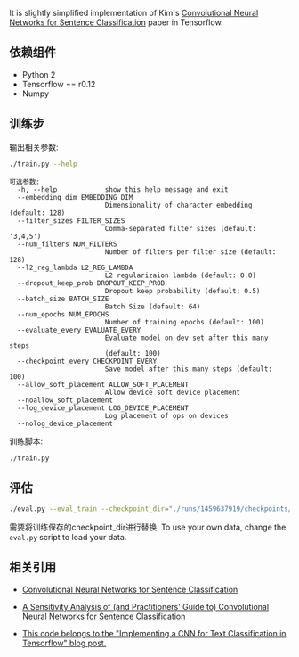It is slightly simplified implementation of Kim's [Convolutional Neural Networks for Sentence Classification](http://arxiv.org/abs/1408.5882) paper in Tensorflow.

## 依赖组件
- Python 2
- Tensorflow == r0.12
- Numpy

## 训练步

输出相关参数:

```bash
./train.py --help
```

```
可选参数:
  -h, --help            show this help message and exit
  --embedding_dim EMBEDDING_DIM
                        Dimensionality of character embedding (default: 128)
  --filter_sizes FILTER_SIZES
                        Comma-separated filter sizes (default: '3,4,5')
  --num_filters NUM_FILTERS
                        Number of filters per filter size (default: 128)
  --l2_reg_lambda L2_REG_LAMBDA
                        L2 regularizaion lambda (default: 0.0)
  --dropout_keep_prob DROPOUT_KEEP_PROB
                        Dropout keep probability (default: 0.5)
  --batch_size BATCH_SIZE
                        Batch Size (default: 64)
  --num_epochs NUM_EPOCHS
                        Number of training epochs (default: 100)
  --evaluate_every EVALUATE_EVERY
                        Evaluate model on dev set after this many steps
                        (default: 100)
  --checkpoint_every CHECKPOINT_EVERY
                        Save model after this many steps (default: 100)
  --allow_soft_placement ALLOW_SOFT_PLACEMENT
                        Allow device soft device placement
  --noallow_soft_placement
  --log_device_placement LOG_DEVICE_PLACEMENT
                        Log placement of ops on devices
  --nolog_device_placement

```

训练脚本:

```bash
./train.py
```

## 评估

```bash
./eval.py --eval_train --checkpoint_dir="./runs/1459637919/checkpoints/"
```

需要将训练保存的checkpoint_dir进行替换. 
To use your own data, change the `eval.py` script to load your data.


## 相关引用

- [Convolutional Neural Networks for Sentence Classification](http://arxiv.org/abs/1408.5882)
- [A Sensitivity Analysis of (and Practitioners' Guide to) Convolutional Neural Networks for Sentence Classification](http://arxiv.org/abs/1510.03820)

- [This code belongs to the "Implementing a CNN for Text Classification in Tensorflow" blog post.](http://www.wildml.com/2015/12/implementing-a-cnn-for-text-classification-in-tensorflow/)

